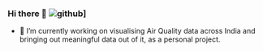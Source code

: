 ### Hi there 👋 ![github](https://img.shields.io/badge/GitHub-000000?style=for-the-badge&logo=GitHub&logoColor=white)]

<!--
**Sharzzz001/Sharzzz001** is a ✨ _special_ ✨ repository because its `README.md` (this file) appears on your GitHub profile.

Here are some ideas to get you started:

- 🔭 I’m currently working on ...
- 🌱 I’m currently learning ...
- 👯 I’m looking to collaborate on ...
- 🤔 I’m looking for help with ...
- 💬 Ask me about ...
- 📫 How to reach me: ...
- 😄 Pronouns: ...
- ⚡ Fun fact: ...
-->
- 🔭 I’m currently working on visualising Air Quality data across India and bringing out meaningful data out of it, as a personal project.
